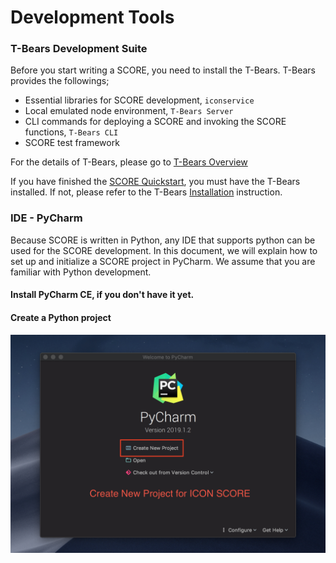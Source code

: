 # Development Tools

### T-Bears Development Suite

Before you start writing a SCORE, you need to install the T-Bears. T-Bears provides the followings;

* Essential libraries for SCORE development, `iconservice`
* Local emulated node environment, `T-Bears Server`
* CLI commands for deploying a SCORE and invoking the SCORE functions, `T-Bears CLI`
* SCORE test framework

For the details of T-Bears, please go to [T-Bears Overview](../../tbears/overview.md)

If you have finished the [SCORE Quickstart](doc:score-quickstart), you must have the T-Bears installed. If not, please refer to the T-Bears [Installation](../../tbears/installation.md) instruction.

### IDE - PyCharm

Because SCORE is written in Python, any IDE that supports python can be used for the SCORE development. In this document, we will explain how to set up and initialize a SCORE project in PyCharm. We assume that you are familiar with Python development.

#### Install PyCharm CE, if you don't have it yet.

#### Create a Python project

![](../../.gitbook/assets/cf93d28-createproject.png)

